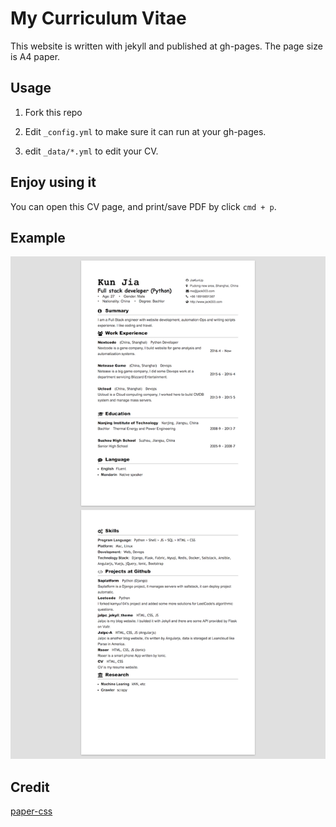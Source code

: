 # My Curriculum Vitae

This website is written with jekyll and published at gh-pages. The page size is A4 paper.

## Usage

1. Fork this repo

2. Edit `_config.yml` to make sure it can run at your gh-pages.

3. edit `_data/*.yml` to edit your CV.

## Enjoy using it

You can open this CV page, and print/save PDF by click `cmd + p`.

## Example

![example](example.png)

## Credit

[paper-css](https://github.com/cognitom/paper-css)
